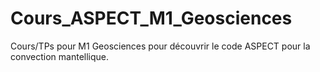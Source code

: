 # Cours_ASPECT_M1_Geosciences
Cours/TPs pour M1 Geosciences pour découvrir le code ASPECT pour la convection mantellique.
